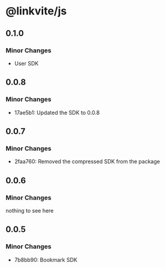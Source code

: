 # @linkvite/js

## 0.1.0

### Minor Changes

- User SDK

## 0.0.8

### Minor Changes

- 17ae5b1: Updated the SDK to 0.0.8

## 0.0.7

### Minor Changes

- 2faa760: Removed the compressed SDK from the package

## 0.0.6

### Minor Changes

nothing to see here

## 0.0.5

### Minor Changes

- 7b8bb90: Bookmark SDK

